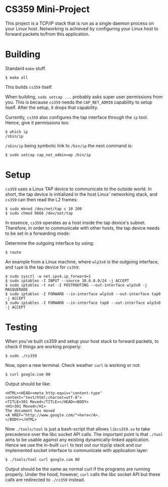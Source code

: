 # CS359 Mini-Project

This project is a TCP/IP stack that is run as a single daemon process on your Linux host. Networking is achieved by configuring your Linux host to forward packets to/from this application.

# Building

Standard `make` stuff.

    $ make all

This builds `cs359` itself.

When building, `sudo setcap ...` probably asks super user permissions from you. This is because `cs359` needs the `CAP_NET_ADMIN` capability to setup itself. After the setup, it drops that capability.

Currently, `cs359` also configures the tap interface through the `ip` tool. Hence, give it permissions too:

    $ which ip
    /sbin/ip

`/sbin/ip` being symbolic link to `/bin/ip` the next command is: 

    $ sudo setcap cap_net_admin=ep /bin/ip

# Setup

`cs359` uses a Linux TAP device to communicate to the outside world. In short, the tap device is initialized in the host Linux' networking stack, and `cs359` can then read the L2 frames:

    $ sudo mknod /dev/net/tap c 10 200
    $ sudo chmod 0666 /dev/net/tap

In essence, `cs359` operates as a host inside the tap device's subnet. Therefore, in order to communicate with other hosts, the tap device needs to be set in a forwarding mode:

Determine the outgoing interface by using:
    
    $ route

An example from a Linux machine, where `wlp3s0` is the outgoing interface, and `tap0` is the tap device for `cs359`:

    $ sudo sysctl -w net.ipv4.ip_forward=1
    $ sudo iptables -I INPUT --source 10.0.0.0/24 -j ACCEPT
    $ sudo iptables -t nat -I POSTROUTING --out-interface wlp3s0 -j MASQUERADE
    $ sudo iptables -I FORWARD --in-interface wlp3s0 --out-interface tap0 -j ACCEPT
    $ sudo iptables -I FORWARD --in-interface tap0 --out-interface wlp3s0 -j ACCEPT


# Testing

When you've built cs359 and setup your host stack to forward packets, to check if things are working properly:

    $ sudo ./cs359

Now, open a new terminal.
Check weather `curl` is working or not:

    $ curl google.com 80

Output should be like: 

    <HTML><HEAD><meta http-equiv="content-type" content="text/html;charset=utf-8">
    <TITLE>301 Moved</TITLE></HEAD><BODY>
    <H1>301 Moved</H1>
    The document has moved
    <A HREF="http://www.google.com/">here</A>.
    </BODY></HTML>

Now `./tools/tool` is just a bash-script that allows `libcs359.so` to take precedence over the libc socket API calls.
The important point is that `./tool` aims to be usable against any existing dynamically-linked application. Hence we use the in-built `curl` to test out our tcp/ip stack and our implemented socket interface to communicate with application layer:

    $ ./tools/tool curl google.com 80

Output should be the same as normal curl if the programs are running properly.
Under the hood, however, `curl` calls the libc socket API but these calls are redirected to `./cs359` instead.